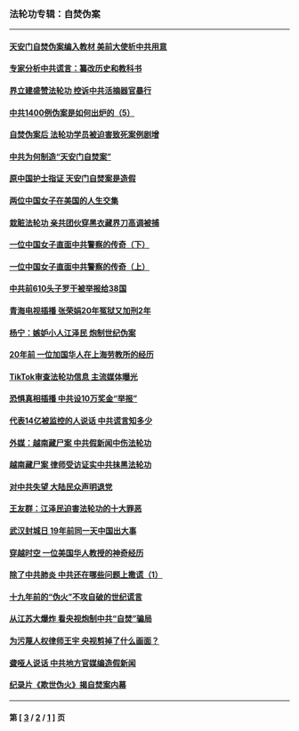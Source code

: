 ### 法轮功专辑：自焚伪案
---
#### [天安门自焚伪案编入教材 美前大使析中共用意](../../pages/nf5562/n13791932.md?08010430) 
#### [专家分析中共谎言：纂改历史和教科书](../../pages/nf5562/n13781542.md?08010430) 
#### [界立建盛赞法轮功 控诉中共活摘器官暴行](../../pages/nf5562/n13781971.md?08010430) 
#### [中共1400例伪案是如何出炉的（5）](../../pages/nf5562/n13226831.md?08010430) 
#### [自焚伪案后 法轮功学员被迫害致死案例剧增](../../pages/nf5562/n13190600.md?08010430) 
#### [中共为何制造“天安门自焚案”](../../pages/nf5562/n13183270.md?08010430) 
#### [原中国护士指证 天安门自焚案是造假](../../pages/nf5562/n13172289.md?08010430) 
#### [两位中国女子在美国的人生交集](../../pages/nf5562/n13156138.md?08010430) 
#### [栽赃法轮功 亲共团伙穿黑衣藏界刀高调被捕](../../pages/nf5562/n13073780.md?08010430) 
#### [一位中国女子直面中共警察的传奇（下）](../../pages/nf5562/n12989706.md?08010430) 
#### [一位中国女子直面中共警察的传奇（上）](../../pages/nf5562/n12985072.md?08010430) 
#### [中共前610头子罗干被举报给38国](../../pages/nf5562/n12975419.md?08010430) 
#### [青海电视插播 张荣娟20年冤狱又加刑2年](../../pages/nf5562/n12738166.md?08010430) 
#### [杨宁：嫉妒小人江泽民 炮制世纪伪案](../../pages/nf5562/n12724108.md?08010430) 
#### [20年前 一位加国华人在上海劳教所的经历](../../pages/nf5562/n12707932.md?08010430) 
#### [TikTok审查法轮功信息 主流媒体曝光](../../pages/nf5562/n12362336.md?08010430) 
#### [恐惧真相插播 中共设10万奖金“举报”](../../pages/nf5562/n12306396.md?08010430) 
#### [代表14亿被监控的人说话 中共谎言知多少](../../pages/nf5562/n12297484.md?08010430) 
#### [外媒：越南藏尸案 中共假新闻中伤法轮功](../../pages/nf5562/n12264411.md?08010430) 
#### [越南藏尸案 律师受访证实中共抹黑法轮功](../../pages/nf5562/n12261878.md?08010430) 
#### [对中共失望 大陆民众声明退党](../../pages/nf5562/n12187315.md?08010430) 
#### [王友群：江泽民迫害法轮功的十大罪恶](../../pages/nf5562/n12169074.md?08010430) 
#### [武汉封城日 19年前同一天中国出大事](../../pages/nf5562/n12150901.md?08010430) 
#### [穿越时空  一位美国华人教授的神奇经历](../../pages/nf5562/n12097460.md?08010430) 
#### [除了中共肺炎 中共还在哪些问题上撒谎（1）](../../pages/nf5562/n11955770.md?08010430) 
#### [十九年前的“伪火”不攻自破的世纪谎言](../../pages/nf5562/n11813238.md?08010430) 
#### [从江苏大爆炸 看央视炮制中共“自焚”骗局](../../pages/nf5562/n11140275.md?08010430) 
#### [为污蔑人权律师王宇 央视剪掉了什么画面？](../../pages/nf5562/n11130142.md?08010430) 
#### [聋哑人说话 中共地方官媒编造假新闻](../../pages/nf5562/n11006067.md?08010430) 
#### [纪录片《欺世伪火》揭自焚案内幕](../../pages/nf5562/n11002664.md?08010430) 

---
#### 第 [ [3](./3.md?08010430) / [2](./2.md?08010430) / [1](./1.md?08010430) ] 页

